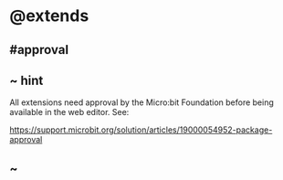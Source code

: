 # @extends

## #approval

## ~ hint

All extensions need approval by the Micro:bit Foundation before being available in the web editor. See:

https://support.microbit.org/solution/articles/19000054952-package-approval

## ~